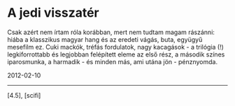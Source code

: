 # A jedi visszatér

Csak azért nem írtam róla korábban, mert nem tudtam magam rászánni: hiába a klasszikus magyar hang és az eredeti vágás, buta, együgyű mesefilm ez. Cuki mackók, tréfás fordulatok, nagy kacagások - a trilógia (!) legkiforrottabb és legjobban felépített eleme az első rész, a második színes iparosmunka, a harmadik - és minden más, ami utána jön - pénznyomda.

2012-02-10 

----

[4.5], [scifi]